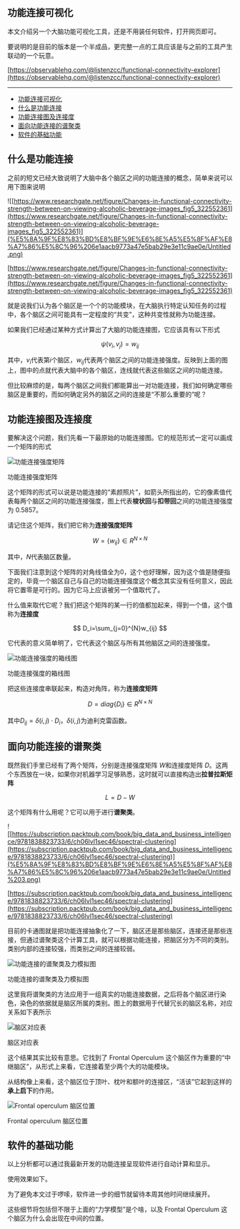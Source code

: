 ## 功能连接可视化

本文介绍另一个大脑功能可视化工具，还是不用装任何软件，打开网页即可。

要说明的是目前的版本是一个半成品，更完整一点的工具应该是与之前的工具产生联动的一个玩意。

[https://observablehq.com/@listenzcc/functional-connectivity-explorer](https://observablehq.com/@listenzcc/functional-connectivity-explorer)

---
- [功能连接可视化](#功能连接可视化)
- [什么是功能连接](#什么是功能连接)
- [功能连接图及连接度](#功能连接图及连接度)
- [面向功能连接的谱聚类](#面向功能连接的谱聚类)
- [软件的基础功能](#软件的基础功能)

## 什么是功能连接

之前的短文已经大致说明了大脑中各个脑区之间的功能连接的概念，简单来说可以用下图来说明

![[https://www.researchgate.net/figure/Changes-in-functional-connectivity-strength-between-on-viewing-alcoholic-beverage-images_fig5_322552361](https://www.researchgate.net/figure/Changes-in-functional-connectivity-strength-between-on-viewing-alcoholic-beverage-images_fig5_322552361)](%E5%8A%9F%E8%83%BD%E8%BF%9E%E6%8E%A5%E5%8F%AF%E8%A7%86%E5%8C%96%206e1aacb9773a47e5bab29e3e11c9ae0e/Untitled.png)

[https://www.researchgate.net/figure/Changes-in-functional-connectivity-strength-between-on-viewing-alcoholic-beverage-images_fig5_322552361](https://www.researchgate.net/figure/Changes-in-functional-connectivity-strength-between-on-viewing-alcoholic-beverage-images_fig5_322552361)

就是说我们认为各个脑区是一个个的功能模块，在大脑执行特定认知任务的过程中，各个脑区之间可能具有一定程度的“共变”，这种共变性就称为功能连接。

如果我们已经通过某种方式计算出了大脑的功能连接图，它应该具有以下形式

$$
\psi({v}_i, v_j) = w_{ij}
$$

其中，$v_i$代表第$i$个脑区，$w_{ij}$代表两个脑区之间的功能连接强度。反映到上面的图上，图中的点就代表大脑中的各个脑区，连线就代表这些脑区之间的功能连接。

但比较麻烦的是，每两个脑区之间我们都能算出一对功能连接，我们如何确定哪些脑区是重要的，而如何确定另外的脑区之间的连接是“不那么重要的”呢？

## 功能连接图及连接度

要解决这个问题，我们先看一下最原始的功能连接图。它的规范形式一定可以画成一个矩阵的形式

![功能连接强度矩阵](%E5%8A%9F%E8%83%BD%E8%BF%9E%E6%8E%A5%E5%8F%AF%E8%A7%86%E5%8C%96%206e1aacb9773a47e5bab29e3e11c9ae0e/Untitled%201.png)

功能连接强度矩阵

这个矩阵的形式可以说是功能连接的“素颜照片”，如箭头所指出的，它的像素值代表每两个脑区之间的功能连接强度，图上代表**梭状回**与**扣带回**之间的功能连接强度为 $0.5857$。

请记住这个矩阵，我们把它称为**连接强度矩阵**

$$
W=\{w_{ij}\}\in R^{N \times N}
$$

其中，$N$代表脑区数量。

下面我们注意到这个矩阵的对角线值全为$0$，这个也好理解，因为这个值是随便指定的，毕竟一个脑区自己与自己的功能连接强度这个概念其实没有任何意义，因此将它置零是可行的。因为它马上应该被另一个值取代了。

什么值来取代它呢？我们把这个矩阵的某一行的值都加起来，得到一个值，这个值称为**连接度**

$$
D_i=\sum_{j=0}^{N}w_{ij}
$$

它代表的意义简单明了，它代表这个脑区与所有其他脑区之间的连接强度。

![功能连接强度的箱线图](%E5%8A%9F%E8%83%BD%E8%BF%9E%E6%8E%A5%E5%8F%AF%E8%A7%86%E5%8C%96%206e1aacb9773a47e5bab29e3e11c9ae0e/Untitled%202.png)

功能连接强度的箱线图

把这些连接度串联起来，构造对角阵，称为**连接度矩阵**

$$
D=diag\{{D_i}\} \in R^{N \times N}
$$

其中$D_{ij} = \delta(i, j) \cdot D_i$，$\delta(i, j)$为迪利克雷函数。

## 面向功能连接的谱聚类

既然我们手里已经有了两个矩阵，分别是连接强度矩阵 $W$和连接度矩阵 $D$。这两个东西放在一块，如果你对机器学习足够熟悉，这时就可以直接构造出**拉普拉斯矩阵**

$$
L=D-W
$$

这个矩阵有什么用呢？它可以用于进行**谱聚类**。

![[https://subscription.packtpub.com/book/big_data_and_business_intelligence/9781838823733/6/ch06lvl1sec46/spectral-clustering](https://subscription.packtpub.com/book/big_data_and_business_intelligence/9781838823733/6/ch06lvl1sec46/spectral-clustering)](%E5%8A%9F%E8%83%BD%E8%BF%9E%E6%8E%A5%E5%8F%AF%E8%A7%86%E5%8C%96%206e1aacb9773a47e5bab29e3e11c9ae0e/Untitled%203.png)

[https://subscription.packtpub.com/book/big_data_and_business_intelligence/9781838823733/6/ch06lvl1sec46/spectral-clustering](https://subscription.packtpub.com/book/big_data_and_business_intelligence/9781838823733/6/ch06lvl1sec46/spectral-clustering)

目前的卡通图就是把功能连接抽象化了一下，脑区还是那些脑区，连接还是那些连接，但通过谱聚类这个计算工具，就可以根据功能连接，把脑区分为不同的类别。类别内部的连接较强，而类别之间的连接较弱。

![功能连接的谱聚类及力模拟图](%E5%8A%9F%E8%83%BD%E8%BF%9E%E6%8E%A5%E5%8F%AF%E8%A7%86%E5%8C%96%206e1aacb9773a47e5bab29e3e11c9ae0e/Untitled%204.png)

功能连接的谱聚类及力模拟图

这里我将谱聚类的方法应用于一组真实的功能连接数据，之后将各个脑区进行染色，染色的依据就是脑区所属的类别。图上的数据用于代替冗长的脑区名称，对应关系如下表所示

![脑区对应表](%E5%8A%9F%E8%83%BD%E8%BF%9E%E6%8E%A5%E5%8F%AF%E8%A7%86%E5%8C%96%206e1aacb9773a47e5bab29e3e11c9ae0e/Untitled%205.png)

脑区对应表

这个结果其实比较有意思。它找到了 Frontal Operculum 这个脑区作为重要的“中继脑区”，从形式上来看，它连接着至少两个大的功能模块。

从结构像上来看，这个脑区位于顶叶、枕叶和额叶的连接区，“活该”它起到这样的**承上启下**的作用。

![Frontal operculum 脑区位置](%E5%8A%9F%E8%83%BD%E8%BF%9E%E6%8E%A5%E5%8F%AF%E8%A7%86%E5%8C%96%206e1aacb9773a47e5bab29e3e11c9ae0e/Untitled%206.png)

Frontal operculum 脑区位置

## 软件的基础功能

以上分析都可以通过我最新开发的功能连接呈现软件进行自动计算和显示。

使用效果如下。

为了避免本文过于啰嗦，软件进一步的细节就留待本周其他时间继续展开。

这些细节将包括但不限于上面的“力学模型”是个啥，以及 Frontal Operculum 这个脑区为什么会出现在中间的位置。